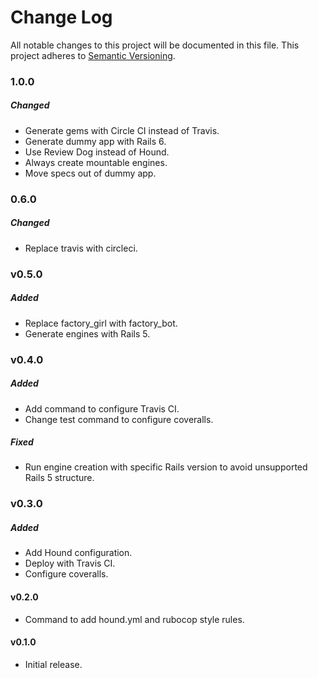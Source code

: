 # Change Log
All notable changes to this project will be documented in this file.
This project adheres to [Semantic Versioning](http://semver.org/).

### 1.0.0
##### Changed

- Generate gems with Circle CI instead of Travis.
- Generate dummy app with Rails 6.
- Use Review Dog instead of Hound.
- Always create mountable engines.
- Move specs out of dummy app.

### 0.6.0

##### Changed

* Replace travis with circleci.

### v0.5.0

##### Added

* Replace factory_girl with factory_bot.
* Generate engines with Rails 5.

### v0.4.0

##### Added

* Add command to configure Travis CI.
* Change test command to configure coveralls.

##### Fixed

* Run engine creation with specific Rails version to avoid unsupported Rails 5 structure.

### v0.3.0

##### Added

* Add Hound configuration.
* Deploy with Travis CI.
* Configure coveralls.

#### v0.2.0

* Command to add hound.yml and rubocop style rules.

#### v0.1.0

* Initial release.
